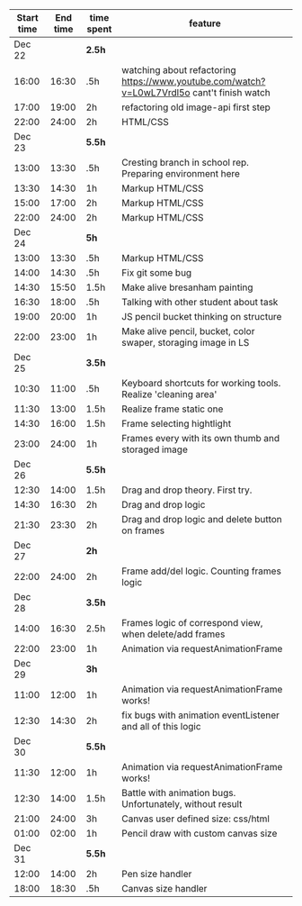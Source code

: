 

| Start time  | End time | time spent | feature |
|-----------|-------------|-------------|-------------|
| Dec 22 | | **2.5h** | |
| 16:00 | 16:30 | .5h | watching about refactoring https://www.youtube.com/watch?v=L0wL7Vrdl5o cant't finish watch|
| 17:00 | 19:00 | 2h | refactoring old image-api first step |
| 22:00 | 24:00 | 2h | HTML/CSS |
| Dec 23 | | **5.5h** |  |
| 13:00 | 13:30 | .5h | Cresting branch in school rep. Preparing environment here |
| 13:30 | 14:30 | 1h | Markup HTML/CSS |
| 15:00 | 17:00 | 2h | Markup HTML/CSS |
| 22:00 | 24:00 | 2h | Markup HTML/CSS |
| Dec 24 | | **5h** |  |
| 13:00 | 13:30 | .5h | Markup HTML/CSS |
| 14:00 | 14:30 | .5h | Fix git some bug |
| 14:30 | 15:50 | 1.5h | Make alive bresanham painting |
| 16:30 | 18:00 | .5h | Talking with other student about task |
| 19:00 | 20:00 | 1h | JS pencil bucket thinking on structure |
| 22:00 | 23:00 | 1h | Make alive pencil, bucket, color swaper, storaging image in LS |
| Dec 25 | | **3.5h** |  |
| 10:30 | 11:00 | .5h | Keyboard shortcuts for working tools. Realize 'cleaning area' |
| 11:30 | 13:00 | 1.5h | Realize frame static one |
| 14:30 | 16:00 | 1.5h | Frame selecting hightlight |
| 23:00 | 24:00| 1h | Frames every with its own thumb and storaged image  |
| Dec 26 | | **5.5h** |  |
| 12:30 | 14:00 | 1.5h | Drag and drop theory. First try. |
| 14:30 | 16:30 | 2h | Drag and drop logic |
| 21:30 | 23:30 | 2h | Drag and drop logic and delete button on frames |
| Dec 27 | | **2h** |  |
| 22:00 | 24:00 | 2h | Frame add/del logic. Counting frames logic |
| Dec 28 | | **3.5h** |  |
| 14:00 | 16:30 | 2.5h | Frames logic of correspond view, when delete/add frames |
| 22:00 | 23:00 | 1h | Animation via requestAnimationFrame |
| Dec 29 | | **3h** |  |
| 11:00 | 12:00 | 1h | Animation via requestAnimationFrame works! |
| 12:30 | 14:30 | 2h | fix bugs with animation eventListener and all of this logic |
| Dec 30 | | **5.5h** |  |
| 11:30 | 12:00 | 1h | Animation via requestAnimationFrame works! |
| 12:30 | 14:00 | 1.5h | Battle with animation bugs. Unfortunately, without result |
| 21:00 | 24:00 | 3h | Canvas user defined size: css/html |
| 01:00 | 02:00 | 1h | Pencil draw with custom canvas size |
| Dec 31 | | **5.5h** |  |
| 12:00 | 14:00 | 2h | Pen size handler |
| 18:00 | 18:30 | .5h | Canvas size handler |